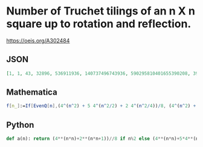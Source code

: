 # Number of Truchet tilings of an n X n square up to rotation and reflection\.
https://oeis.org/A302484
## JSON
```JSON
[1, 1, 43, 32896, 536911936, 140737496743936, 590295810401655390208, 39614081257132309534260330496, 42535295865117307944451040976113238016, 730750818665451459101843020821051317142553624576, 200867255532373784442745261543437606940418017880259520626688]
```
## Mathematica
```Mathematica
f[n_]:=If[EvenQ[n],(4^(n^2) + 5 4^(n^2/2) + 2 4^(n^2/4))/8, (4^(n^2) + 2 4^(n^2/2))/8]; Join[{1}, Array[f, 60]] (* _Vincenzo Librandi_, Apr 09 2018 *)
```
## Python
```Python
def a(n): return (4**(n*n)+2**(n*n+1))//8 if n%2 else (4**(n*n)+5*4**(n*n//2)+2*4**(n*n//4))//8
```
